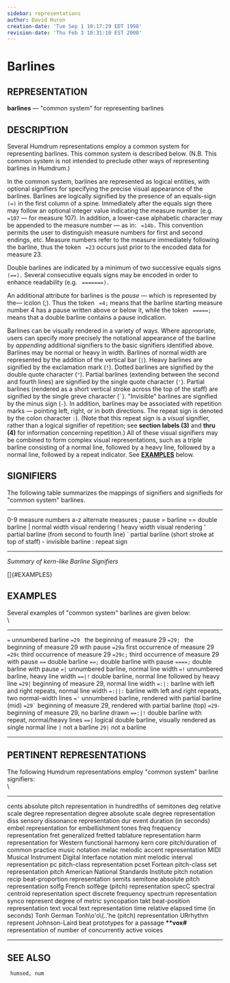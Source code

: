 ```yaml
---
sidebar: representations
author: David Huron
creation-date: 'Tue Sep 1 10:17:29 EDT 1998'
revision-date: 'Thu Feb 3 10:31:10 EST 2000'
---
```



Barlines
===================================

## REPRESENTATION ##

 **barlines** &mdash; \"common system\" for representing barlines

## DESCRIPTION ##

 Several Humdrum representations employ a common system for
 representing barlines. This common system is described below. (N.B.
 This common system is not intended to preclude other ways of
 representing barlines in Humdrum.)

 In the common system, barlines are represented as logical entities,
 with optional signifiers for specifying the precise visual appearance
 of the barlines. Barlines are logically signified by the presence of
 an equals-sign ` (=)` in the first column of a spine. Immediately
 after the equals sign there may follow an optional integer value
 indicating the measure number (e.g. ` =107` &mdash; for measure 107). In
 addition, a lower-case alphabetic character may be appended to the
 measure number &mdash; as in: ` =14b.` This convention permits the user to
 distinguish measure numbers for first and second endings, etc. Measure
 numbers refer to the measure immediately following the barline, thus
 the token ` =23` occurs just prior to the encoded data for measure 23.

 Double barlines are indicated by a minimum of two successive equals
 signs ` (==).` Several consecutive equals signs may be encoded in
 order to enhance readability (e.g. ` =======).`

 An additional attribute for barlines is the *pause* &mdash; which is
 represented by the&mdash; icolon (;). Thus the token ` =4;` means that the
 barline starting measure number 4 has a pause written above or below
 it, while the token ` =====;` means that a double barline contains a
 pause indication.

 Barlines can be visually rendered in a variety of ways. Where
 appropriate, users can specify more precisely the notational
 appearance of the barline by *appending* additional signifiers to the
 basic signifiers identified above. Barlines may be normal or heavy in
 width. Barlines of normal width are represented by the addition of the
 vertical bar (`|`). Heavy barlines are signified by the exclamation
 mark (`!`). Dotted barlines are signified by the double quote
 character (`"`). Partial barlines (extending between the second and
 fourth lines) are signified by the single quote character (`'`).
 Partial barlines (rendered as a short vertical stroke across the top
 of the staff) are signified by the single greve character (`` ` ``).
 \"Invisible\" barlines are signified by the minus sign (`-`). In
 addition, barlines may be associated with repetition marks &mdash;
 pointing left, right, or in both directions. The repeat sign is
 denoted by the colon character `:`). (Note that this repeat sign is a
 *visual* signifier, rather than a logical signifier of repetition; see
 **section labels (3)** and **thru (4)** for information concerning
 repetition.) All of these visual signifiers may be combined to form
 complex visual representations, such as a triple barline consisting of
 a normal line, followed by a heavy line, followed by a normal line,
 followed by a repeat indicator. See [**EXAMPLES**](#EXAMPLES) below.

## SIGNIFIERS ##

 The following table summarizes the mappings of signifiers and
 signifieds for \"common system\" barlines.

   ----- ------------------------------------------------
   0-9   measure numbers
   a-z   alternate measures
   ;     pause
   =     barline
   ==    double barline
   \|    normal width visual rendering
   !     heavy width visual rendering
   \'    partial barline (from second to fourth line)
   \`    partial barline (short stroke at top of staff)
   \-    invisible barline
   :     repeat sign
   ----- ------------------------------------------------

 *Summary of <span class="rep">kern</span>-like Barline Signifiers*

[]{#EXAMPLES}

## EXAMPLES ##

 Several examples of \"common system\" barlines are given below:\
 \

   ------------ -----------------------------------------------------------------
   `=`          unnumbered barline
   `=29 `       the beginning of measure 29
   `=29; `      the beginning of measure 29 with pause
   `=29a`       first occurrence of measure 29
   `=29c`       third occurrence of measure 29
   `=29c;`      third occurrence of measure 29 with pause
   `==`         double barline
   `==;`        double barline with pause
   `====;`      double barline with pause
   `=|`         unnumbered barline, normal line width
   `=!`         unnumbered barline, heavy line width
   `==|!`       double barline, normal line followed by heavy line
   `=29|`       beginning of measure 29, normal line width
   `=:|:`       barline with left and right repeats, normal line width
   `=:||:`      barline with left and right repeats, two normal-width lines
   `='`         unnumbered barline, rendered with partial barline (mid)
   `` =29` ``   beginning of measure 29, rendered with partial barline (top)
   `=29-`       beginning of measure 29, no barline drawn
   `==:|!`      double barline with repeat, normal/heavy lines
   `==|`        logical double barline, visually rendered as single normal line
   `|`          not a barline
   `29|`        not a barline
   ------------ -----------------------------------------------------------------

## PERTINENT REPRESENTATIONS ##

 The following Humdrum representations employ \"common system\" barline
 signifiers:\
 \

   ------------------ ----------------------------------------------------------
   <span class="rep">cents</span>      absolute pitch representation in hundredths of semitones
   <span class="rep">deg</span>        relative scale degree representation
   <span class="rep">degree</span>     absolute scale degree representation
   <span class="rep">diss</span>       sensory dissonance representation
   <span class="rep">dur</span>        event duration (in seconds)
   <span class="rep">embel</span>      representation for embellishment tones
   <span class="rep">freq</span>       frequency representation
   <span class="rep">fret</span>       generalized fretted tablature representation
   <span class="rep">harm</span>       representation for Western functional harmony
   <span class="rep">kern</span>       core pitch/duration of common practice music notation
   <span class="rep">melac</span>      melodic accent representation
   <span class="rep">MIDI</span>       Musical Instrument Digital Interface notation
   <span class="rep">mint</span>       melodic interval representation
   <span class="rep">pc</span>         pitch-class representation
   <span class="rep">pcset</span>      Fortean pitch-class set representation
   <span class="rep">pitch</span>      American National Standards Institute pitch notation
   <span class="rep">recip</span>      beat-proportion representation
   <span class="rep">semits</span>     semitone absolute pitch representation
   <span class="rep">solfg</span>      French solfège (pitch) representation
   <span class="rep">specC</span>      spectral centroid representation
   <span class="rep">spect</span>      discrete frequency spectrum representation
   <span class="rep">synco</span>      represent degree of metric syncopation
   <span class="rep">takt</span>       beat-position representation
   <span class="rep">text</span>       vocal text representation
   <span class="rep">time</span>       relative elapsed time (in seconds)
   <span class="rep">Tonh</span>       German Tonh\\o'o\\(..\'he (pitch) representation
   <span class="rep">URrhythm</span>   represent Johnson-Laird beat prototypes for a passage
   **\*\*vox\#**      representation of number of concurrently active voices
   ------------------ ----------------------------------------------------------

## SEE ALSO ##

 ` humsed, num`

